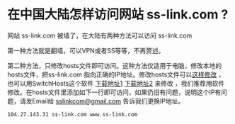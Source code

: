 # 在中国大陆怎样访问网站 ss-link.com ? 
网站 ss-link.com 被墙了，在大陆有两种方法可以访问 ss-link.com

第一种方法就是翻墙，可以VPN或者SS等等，不再赘述。

第二种方法，只修改hosts文件即可访问。这种方法仅适用于电脑，修改本地的hosts文件，把ss-link.com 指向正确的IP地址。修改hosts文件可以[这样修改](http://jingyan.baidu.com/article/5bbb5a1b15c97c13eba1798a.html) ， 也可以用SwitchHosts这个软件 [下载地址1](https://github.com/oldj/SwitchHosts/releases) [下载地址2](https://pan.baidu.com/share/link?shareid=150951&uk=3607385901#list/path=%2F) 来修改 ，我们推荐用软件修改。在hosts文件里添加如下一行即可访问，如果仍旧有问题，说明这个IP有问题，请发Email给 sslinkcom@gmail.com 告诉我们更换IP地址。
```
104.27.143.31 ss-link.com www.ss-link.com 
```

